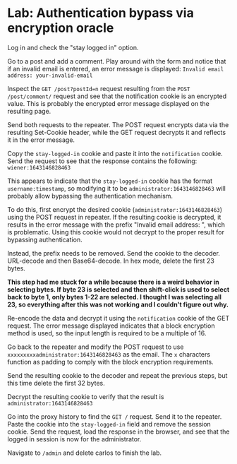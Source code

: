 # Lab: Authentication bypass via encryption oracle

Log in and check the "stay logged in" option.

Go to a post and add a comment. Play around with the form and notice that if an invalid email is entered, an error message is displayed: `Invalid email address: your-invalid-email`

Inspect the `GET /post?postId=n` request resulting from the `POST /post/comment/` request and see that the notification cookie is an encrypted value. This is probably the encrypted error message displayed on the resulting page.

Send both requests to the repeater. The POST request encrypts data via the resulting Set-Cookie header, while the GET request decrypts it and reflects it in the error message.

Copy the `stay-logged-in` cookie and paste it into the `notification` cookie. Send the request to see that the response contains the following: `wiener:1643146828463`

This appears to indicate that the `stay-logged-in` cookie has the format `username:timestamp`, so modifying it to be `administrator:1643146828463` will probably allow bypassing the authentication mechanism.

To do this, first encrypt the desired cookie (`administrator:1643146828463`) using the POST request in repeater. If the resulting cookie is decrypted, it results in the error message with the prefix "Invalid email address: ", which is problematic. Using this cookie would not decrypt to the proper result for bypassing authentication.

Instead, the prefix needs to be removed. Send the cookie to the decoder. URL-decode and then Base64-decode. In hex mode, delete the first 23 bytes.

**This step had me stuck for a while because there is a weird behavior in selecting bytes. If byte 23 is selected and then shift-click is used to select back to byte 1, only bytes 1-22 are selected. I thought I was selecting all 23, so everything after this was not working and I couldn't figure out why.**

Re-encode the data and decrypt it using the `notification` cookie of the GET request. The error message displayed indicates that a block encryption method is used, so the input length is required to be a multiple of 16.

Go back to the repeater and modify the POST request to use `xxxxxxxxxadministrator:1643146828463` as the email. The `x` characters function as padding to comply with the block encryption requirements.

Send the resulting cookie to the decoder and repeat the previous steps, but this time delete the first 32 bytes.

Decrypt the resulting cookie to verify that the result is `administrator:1643146828463`

Go into the proxy history to find the `GET /` request. Send it to the repeater. Paste the cookie into the `stay-logged-in` field and remove the session cookie. Send the request, load the response in the browser, and see that the logged in session is now for the administrator.

Navigate to `/admin` and delete carlos to finish the lab.